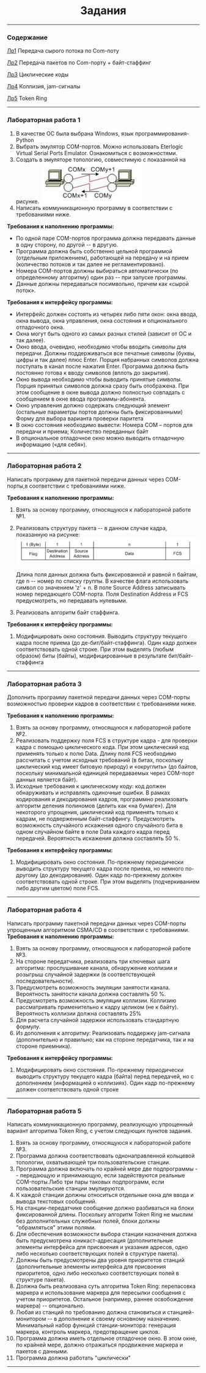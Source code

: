 # <center> Задания  </center> 
***
### Содержание
  [Лр1](#лабораторная-работа-1) Передача сырого потока по Com-поту
  
  [Лр2](#лабораторная-работа-2) Передача пакетов по Com-порту + байт-стаффинг 

  [Лр3](#лабораторная-работа-3) Циклические коды 
  
  [Лр4](#лабораторная-работа-4) Коллизия, jam-сигналы 
  
  [Лр5](#лабораторная-работа-5) Token Ring
***
### Лабораторная работа 1
1. В качестве ОС была выбрана Windows, язык программирования- Python 
2. Выбрать эмулятор COM-портов. Можно использовать Eterlogic Virtual Serial Ports Emulator. Ознакомиться с возможностями.
3. Создать в эмуляторе топологию, совместимую с показанной на рисунке.
![фото](https://github.com/helistam/Bsuir-5therm-OKS/raw/master/images/topology.png)
4. Написать коммуникационную программу в соответствии с требованиями ниже.

__Требования к наполнению программы:__
+ По одной паре COM-портов программа должна передавать данные в одну сторону, по другой -- в другую.
+ Программа должна быть собственно цельной программой (отдельным приложением), работающей на передачу и на прием (количество потоков и так далее не регламентировано).
+ Номера COM-портов должны выбираться автоматически (по определенному алгоритму) один раз -- при запуске программы.
+ Данные должны передаваться посимвольно, причем как «сырой
поток».

__Требования к интерфейсу программы:__
+ Интерфейс должен состоять из четырех либо пяти окон: окна ввода, окна вывода, окна управления, окна состояния и опционального отладочного
окна.
+ Окна могут быть одного из самых разных стилей (зависит от ОС и так далее).
+ Окно ввода, очевидно, необходимо чтобы вводить символы для передачи. Должны поддерживаться все печатные символы (буквы, цифры и
так далее) плюс Enter. Порция набранных символов должна поступать в канал после нажатия Enter. Программа должна быть постоянно готова к вводу символов (вплоть до закрытия).
+ Окно вывода необходимо чтобы выводить принятые символы. Порция принятых символов должна сразу быть отображена. При этом сообщение в 
окне вывода должно полностью совпадать с сообщением в окне ввода программы-абонента.
+ Окно управления должно содержать следующий элемент (остальные параметры портов должны быть фиксированными)
Форму для выбора варианта проверки паритета
+ В окно состояния необходимо вывести:
Номера COM – портов для передачи и приема;
Количество переданных байт
+ В опциональное отладочное окно можно выводить отладочную информацию («для себя»).

***
### Лабораторная работа 2
Написать программу для пакетной передачи данных через COM-порты,в соответствии с требованиями ниже.

__Требования к наполнению программы:__
1. Взять за основу программу, относящуюся к лабораторной работе №1.
2. Реализовать структуру пакета -- в данном случае кадра, показанную 
на рисунке:
![фото](https://github.com/helistam/Bsuir-5therm-OKS/raw/master/images/package.png)

    Длина поля данных должна быть фиксированной и равной n байтам, где n -- номер по списку группы. В качестве флага использовать символ со значением 'z' + n. В поле Source Address записывать номер передающего COM-порта. Поля Destination Address и FCS предусмотреть, но передавать нулевыми.
3. Реализовать алгоритм байт стаффинга.

__Требования к интерфейсу программы:__
1. Модифицировать окно состояния. Выводить структуру текущего кадра после приема (до де-бит/байт-стаффинга). Один кадр должен соответствовать одной строке. При этом выделять (любым образом) биты (байты), модифицированные в результате бит/байт-стаффинга
***

### Лабораторная работа 3
Дополнить программу пакетной передачи данных через COM-порты возможностью проверки кадров в соответствии с требованиями ниже.

__Требования к наполнению программы:__
1. Взять за основу программу, относящуюся к лабораторной работе 
№2.
2. Реализовать поддержку поля FCS в структуре кадра - для проверки кадра с помощью циклического кода. При этом циклический код применять только к полю Data. Длину поля FCS необходимо рассчитать с учетом исходных требований (в битах, поскольку циклический код имеет битовую природу) и «округлить» (до байтов, поскольку минимальной единицей передаваемых через COM-порт данных является байт). 
3. Исходные требования к циклическому коду: код должен обнаруживать и исправлять одиночные ошибки. В рамках кодирования и декодирования кадров, программно реализовать алгоритм деления полиномов (делить как «на бумаге»). Для некоторого упрощения, циклический код применять только к кадрам, не подверженным байт-стаффингу. Предусмотреть возможность случайного искажения одного случайного бита в одном случайном байте в поле Data каждого кадра перед передачей. 
Вероятность искажения должна составлять 50 %.

__Требования к интерфейсу программы:__
1. Модифицировать окно состояния. По-прежнему периодически выводить структуру текущего кадра после приема, но немного по-другому (до декодирования). Один кадр по-прежнему должен соответствовать одной строке. При этом выделять (подчеркиванием либо другим цветом) поле FCS.
***
### Лабораторная работа 4
Написать программу пакетной передачи данных через COM-порты упрощенным алгоритмом CSMA/CD в соответствии с требованиями.
__Требования к наполнению программы:__
1. Взять за основу программу, относящуюся к лабораторной работе №3.
2. На стороне передатчика, реализовать три ключевых шага алгоритма:
прослушивание канала, обнаружение коллизии и розыгрыш случайной задержки (в соответствующей последовательности).
3. Предусмотреть возможность эмуляции занятости канала. Вероятность занятости канала должна составлять 50 %.
4. Предусмотреть возможность эмуляции коллизии.
Коллизию рассматривать применительно к кадру целиком (не к байту). Вероятность коллизии должна составлять 25%
5. Для расчета случайной задержки использовать стандартную формулу.
6. Из дополнения к алгоритму:
Реализовать поддержку jam-сигнала (дополнительно и правильно; как на стороне передатчика, так и на 
стороне приемника).

__Требования к интерфейсу программы:__
1. Модифицировать окно состояния. По-прежнему периодически выводить структуру текущего кадра (байта) перед передачей, но с 
дополнением (информацией о коллизиях). Один кадр по-прежнему должен соответствовать одной строке
***
### Лабораторная работа 5
Написать коммуникационную программу, реализующую упрощенный вариант алгоритма Token Ring, с учетом следующих пунктов задания.
1. Взять за основу программу, относящуюся к лабораторной работе №3.
2. Программа должна соответствовать однонаправленной кольцевой топологии, охватывающей три пользовательские станции.
3. Программа должна включать по крайней мере две подпрограммы -- передающую и принимающую, если задействуются реальные COM-порты.Либо три пары таковых подпрограмм, если пользовательские станции эмулируются.
4. К каждой станции должны относиться отдельные окна для ввода и вывода текстовых сообщений.
5. На станции-передатчике сообщение должно разбиваться на блоки фиксированной длины. Поскольку алгоритм Token Ring не мыслим без дополнительных служебных полей, блоки должны "обрамляться" этими полями.
6. Для обеспечения возможности выбора станции назначения должна быть предусмотрена юникаст-адресация (дополнительные элементы 
интерфейса для присвоения и указания адресов, одно либо несколько соответствующих полей в структуре пакета).
7. Должны быть предусмотрены два уровня приоритетов станций (дополнительные элементы интерфейса для присвоения приоритетов, одно либо несколько соответствующих полей в структуре пакета).
8. Должна быть реализована суть алгоритма Token Ring: перепасовка маркера и использование маркера для пересылки сообщения с учетом приоритетов. Остальное (например, раннее освобождение маркера) -- опционально.
9. Любая из станций по требованию должна становиться и станцией-монитором -- в дополнение к своему основному назначению. Минимальный набор функций станции-монитора: генерация маркера, контроль маркера, предотвращение циклов.
10. Программа должна иметь отдельное отладочное окно. В этом окне, по крайней мере, должно отражаться продвижение маркера и пакетов с данными.
11. Программа должна работать "циклически"
***
